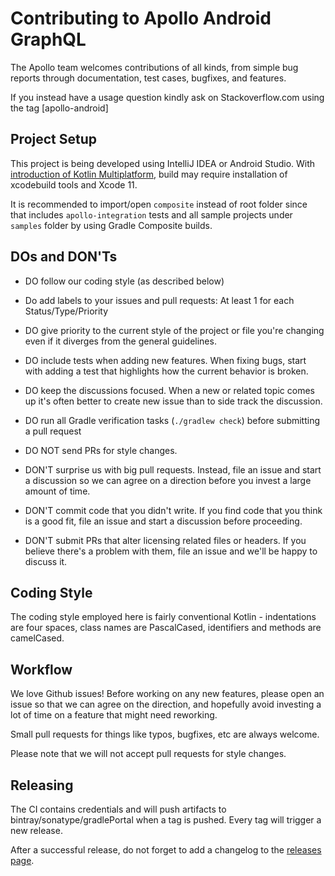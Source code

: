 Contributing to Apollo Android GraphQL 
======================================

The Apollo team welcomes contributions of all kinds, from simple bug reports through documentation, test cases,
bugfixes, and features.

If you instead have a usage question kindly ask on Stackoverflow.com using the tag [apollo-android]

Project Setup
-------------

This project is being developed using IntelliJ IDEA or Android Studio. With [introduction of Kotlin Multiplatform](https://github.com/apollographql/apollo-android/blob/master/apollo-api/build.gradle.kts#L10-L21),
build may require installation of xcodebuild tools and Xcode 11.
 
It is recommended to import/open `composite` instead of root folder since that includes `apollo-integration` tests
and all sample projects under `samples` folder by using Gradle Composite builds.

DOs and DON'Ts
--------------

* DO follow our coding style (as described below)
* Do add labels to your issues and pull requests:  At least 1 for each Status/Type/Priority
* DO give priority to the current style of the project or file you're changing even if it diverges from the general guidelines.
* DO include tests when adding new features. When fixing bugs, start with adding a test that highlights how the current behavior is broken.
* DO keep the discussions focused. When a new or related topic comes up it's often better to create new issue than to side track the discussion.
* DO run all Gradle verification tasks (`./gradlew check`) before submitting a pull request

* DO NOT send PRs for style changes.
* DON'T surprise us with big pull requests. Instead, file an issue and start a discussion so we can agree on a direction before you invest a large amount of time.
* DON'T commit code that you didn't write. If you find code that you think is a good fit, file an issue and start a discussion before proceeding.
* DON'T submit PRs that alter licensing related files or headers. If you believe there's a problem with them, file an issue and we'll be happy to discuss it.


Coding Style
------------

The coding style employed here is fairly conventional Kotlin - indentations are four spaces, class
names are PascalCased, identifiers and methods are camelCased.    

Workflow
--------

We love Github issues!  Before working on any new features, please open an issue so that we can agree on the
direction, and hopefully avoid investing a lot of time on a feature that might need reworking.

Small pull requests for things like typos, bugfixes, etc are always welcome.

Please note that we will not accept pull requests for style changes.

Releasing
--------

The CI contains credentials and will push artifacts to bintray/sonatype/gradlePortal when a tag is pushed. Every tag will trigger a new release.

After a successful release, do not forget to add a changelog to the [releases page](https://github.com/apollographql/apollo-android/releases).
